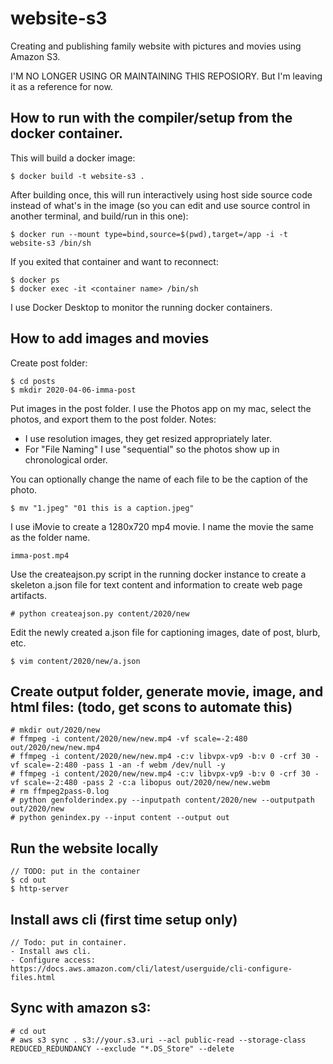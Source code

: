 # website-s3

Creating and publishing family website with pictures and movies using Amazon S3.

I'M NO LONGER USING OR MAINTAINING THIS REPOSIORY. But I'm leaving it as a reference for now.

## How to run with the compiler/setup from the docker container.

This will build a docker image:

    $ docker build -t website-s3 .

After building once, this will run interactively using host side source code
instead of what's in the image (so you can edit and use source control in
another terminal, and build/run in this one):

    $ docker run --mount type=bind,source=$(pwd),target=/app -i -t website-s3 /bin/sh

If you exited that container and want to reconnect:

    $ docker ps
    $ docker exec -it <container name> /bin/sh

I use Docker Desktop to monitor the running docker containers.

## How to add images and movies

Create post folder:

    $ cd posts
    $ mkdir 2020-04-06-imma-post

Put images in the post folder. I use the Photos app on my mac, select the photos, and export them to the post folder. Notes:
* I use resolution images, they get resized appropriately later.
* For "File Naming" I use "sequential" so the photos show up in chronological order.

You can optionally change the name of each file to be the caption of the photo.

    $ mv "1.jpeg" "01 this is a caption.jpeg"

I use iMovie to create a 1280x720 mp4 movie. I name the movie the same as the folder name.

    imma-post.mp4

Use the createajson.py script in the running docker instance to create a skeleton a.json file for text content and information to create web page artifacts.

    # python createajson.py content/2020/new

Edit the newly created a.json file for captioning images, date of post, blurb, etc.

    $ vim content/2020/new/a.json

## Create output folder, generate movie, image, and html files: (todo, get scons to automate this)

    # mkdir out/2020/new
    # ffmpeg -i content/2020/new/new.mp4 -vf scale=-2:480 out/2020/new/new.mp4
    # ffmpeg -i content/2020/new/new.mp4 -c:v libvpx-vp9 -b:v 0 -crf 30 -vf scale=-2:480 -pass 1 -an -f webm /dev/null -y
    # ffmpeg -i content/2020/new/new.mp4 -c:v libvpx-vp9 -b:v 0 -crf 30 -vf scale=-2:480 -pass 2 -c:a libopus out/2020/new/new.webm
    # rm ffmpeg2pass-0.log
    # python genfolderindex.py --inputpath content/2020/new --outputpath out/2020/new
    # python genindex.py --input content --output out

## Run the website locally

    // TODO: put in the container
    $ cd out
    $ http-server

## Install aws cli (first time setup only)

    // Todo: put in container.
    - Install aws cli.
    - Configure access: https://docs.aws.amazon.com/cli/latest/userguide/cli-configure-files.html

## Sync with amazon s3:

    # cd out
    # aws s3 sync . s3://your.s3.uri --acl public-read --storage-class REDUCED_REDUNDANCY --exclude "*.DS_Store" --delete

